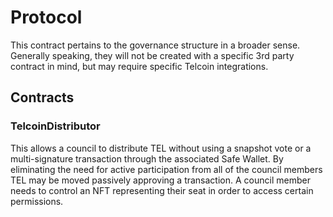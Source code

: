 # Protocol

This contract pertains to the governance structure in a broader sense. Generally speaking, they will not be created with a specific 3rd party contract in mind, but may require specific Telcoin integrations.

## Contracts

### TelcoinDistributor

This allows a council to distribute TEL without using a snapshot vote or a multi-signature transaction through the associated Safe Wallet. By eliminating the need for active participation from all of the council members TEL may be moved passively approving a transaction. A council member needs to control an NFT representing their seat in order to access certain permissions.
